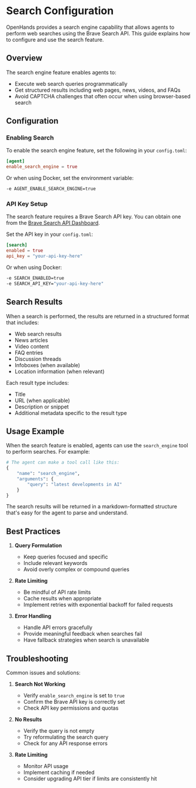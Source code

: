 # Search Configuration

OpenHands provides a search engine capability that allows agents to perform web searches using the Brave Search API. This guide explains how to configure and use the search feature.

## Overview

The search engine feature enables agents to:
- Execute web search queries programmatically
- Get structured results including web pages, news, videos, and FAQs
- Avoid CAPTCHA challenges that often occur when using browser-based search

## Configuration

### Enabling Search

To enable the search engine feature, set the following in your `config.toml`:

```toml
[agent]
enable_search_engine = true
```

Or when using Docker, set the environment variable:
```bash
-e AGENT_ENABLE_SEARCH_ENGINE=true
```

### API Key Setup

The search feature requires a Brave Search API key. You can obtain one from the [Brave Search API Dashboard](https://api.search.brave.com/app/keys).

Set the API key in your `config.toml`:
```toml
[search]
enabled = true
api_key = "your-api-key-here"
```

Or when using Docker:
```bash
-e SEARCH_ENABLED=true
-e SEARCH_API_KEY="your-api-key-here"
```

## Search Results

When a search is performed, the results are returned in a structured format that includes:

- Web search results
- News articles
- Video content
- FAQ entries
- Discussion threads
- Infoboxes (when available)
- Location information (when relevant)

Each result type includes:
- Title
- URL (when applicable)
- Description or snippet
- Additional metadata specific to the result type

## Usage Example

When the search feature is enabled, agents can use the `search_engine` tool to perform searches. For example:

```python
# The agent can make a tool call like this:
{
    "name": "search_engine",
    "arguments": {
        "query": "latest developments in AI"
    }
}
```

The search results will be returned in a markdown-formatted structure that's easy for the agent to parse and understand.

## Best Practices

1. **Query Formulation**
   - Keep queries focused and specific
   - Include relevant keywords
   - Avoid overly complex or compound queries

2. **Rate Limiting**
   - Be mindful of API rate limits
   - Cache results when appropriate
   - Implement retries with exponential backoff for failed requests

3. **Error Handling**
   - Handle API errors gracefully
   - Provide meaningful feedback when searches fail
   - Have fallback strategies when search is unavailable

## Troubleshooting

Common issues and solutions:

1. **Search Not Working**
   - Verify `enable_search_engine` is set to `true`
   - Confirm the Brave API key is correctly set
   - Check API key permissions and quotas

2. **No Results**
   - Verify the query is not empty
   - Try reformulating the search query
   - Check for any API response errors

3. **Rate Limiting**
   - Monitor API usage
   - Implement caching if needed
   - Consider upgrading API tier if limits are consistently hit